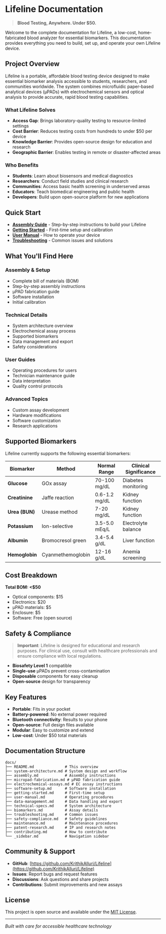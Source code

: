 # Lifeline Documentation

> **Blood Testing, Anywhere. Under $50.**

Welcome to the complete documentation for Lifeline, a low-cost, home-fabricated blood analyzer for essential biomarkers. This documentation provides everything you need to build, set up, and operate your own Lifeline device.

## Project Overview

Lifeline is a portable, affordable blood testing device designed to make essential biomarker analysis accessible to students, researchers, and communities worldwide. The system combines microfluidic paper-based analytical devices (μPADs) with electrochemical sensors and optical analysis to provide accurate, rapid blood testing capabilities.

### What Lifeline Solves

- **Access Gap**: Brings laboratory-quality testing to resource-limited settings
- **Cost Barrier**: Reduces testing costs from hundreds to under $50 per device
- **Knowledge Barrier**: Provides open-source design for education and research
- **Geographic Barrier**: Enables testing in remote or disaster-affected areas

### Who Benefits

- **Students**: Learn about biosensors and medical diagnostics
- **Researchers**: Conduct field studies and clinical research
- **Communities**: Access basic health screening in underserved areas
- **Educators**: Teach biomedical engineering and public health
- **Developers**: Build upon open-source platform for new applications

## Quick Start

- **[Assembly Guide](assembly.md)** - Step-by-step instructions to build your Lifeline
- **[Getting Started](getting-started.md)** - First-time setup and calibration
- **[User Manual](user-manual.md)** - How to operate your device
- **[Troubleshooting](troubleshooting.md)** - Common issues and solutions

## What You'll Find Here

### Assembly & Setup
- Complete bill of materials (BOM)
- Step-by-step assembly instructions
- μPAD fabrication guide
- Software installation
- Initial calibration

### Technical Details
- System architecture overview
- Electrochemical assay process
- Supported biomarkers
- Data management and export
- Safety considerations

### User Guides
- Operating procedures for users
- Technician maintenance guide
- Data interpretation
- Quality control protocols

### Advanced Topics
- Custom assay development
- Hardware modifications
- Software customization
- Research applications

## Supported Biomarkers

Lifeline currently supports the following essential biomarkers:

| Biomarker | Method | Normal Range | Clinical Significance |
|-----------|--------|--------------|---------------------|
| **Glucose** | GOx assay | 70-100 mg/dL | Diabetes monitoring |
| **Creatinine** | Jaffe reaction | 0.6-1.2 mg/dL | Kidney function |
| **Urea (BUN)** | Urease method | 7-20 mg/dL | Kidney function |
| **Potassium** | Ion-selective | 3.5-5.0 mEq/L | Electrolyte balance |
| **Albumin** | Bromocresol green | 3.4-5.4 g/dL | Liver function |
| **Hemoglobin** | Cyanmethemoglobin | 12-16 g/dL | Anemia screening |

## Cost Breakdown

**Total BOM: <$50**

- Optical components: $15
- Electronics: $20
- μPAD materials: $5
- Enclosure: $5
- Software: Free (open source)

## Safety & Compliance

> **Important**: Lifeline is designed for educational and research purposes. For clinical use, consult with healthcare professionals and ensure compliance with local regulations.

- **Biosafety Level 1** compatible
- **Single-use** μPADs prevent cross-contamination
- **Disposable** components for easy cleanup
- **Open-source** design for transparency

## Key Features

- **Portable**: Fits in your pocket
- **Battery-powered**: No external power required
- **Bluetooth connectivity**: Results to your phone
- **Open-source**: Full design files available
- **Modular**: Easy to customize and extend
- **Low-cost**: Under $50 total materials

## Documentation Structure

```
docs/
├── README.md              # This overview
├── system-architecture.md # System design and workflow
├── assembly.md            # Assembly instructions
├── micropad-fabrication.md # μPAD fabrication guide
├── electrochemical-assays.md # EC assay instructions
├── software-setup.md      # Software installation
├── getting-started.md     # First-time setup
├── user-manual.md         # Operating procedures
├── data-management.md     # Data handling and export
├── technical-specs.md     # System architecture
├── biomarkers.md          # Assay details
├── troubleshooting.md     # Common issues
├── safety-compliance.md   # Safety guidelines
├── maintenance.md         # Maintenance procedures
├── patent-research.md     # IP and research notes
├── contributing.md        # How to contribute
└── _sidebar.md            # Navigation sidebar
```

## Community & Support

- **GitHub**: [https://github.com/KrithikAlluri/Lifeline](https://github.com/KrithikAlluri/Lifeline)
- **Issues**: Report bugs and request features
- **Discussions**: Ask questions and share projects
- **Contributions**: Submit improvements and new assays

## License

This project is open source and available under the [MIT License](https://github.com/KrithikAlluri/Lifeline/blob/main/LICENSE).

---

*Built with care for accessible healthcare technology*
